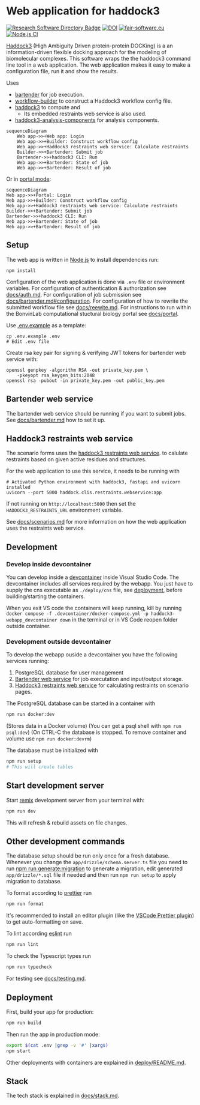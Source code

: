 # Web application for haddock3

[![Research Software Directory Badge](https://img.shields.io/badge/rsd-bartended_haddock3-00a3e3.svg)](https://research-software-directory.org/software/haddock3-webapp)
[![DOI](https://zenodo.org/badge/DOI/10.5281/zenodo.7990850.svg)](https://doi.org/10.5281/zenodo.7990850)
[![fair-software.eu](https://img.shields.io/badge/fair--software.eu-%E2%97%8F%20%20%E2%97%8F%20%20%E2%97%8F%20%20%E2%97%8F%20%20%E2%97%8B-yellow)](https://fair-software.eu)
[![Node.js CI](https://github.com/i-VRESSE/haddock3-webapp/actions/workflows/ci.yml/badge.svg)](https://github.com/i-VRESSE/haddock3-webapp/actions/workflows/ci.yml)

[Haddock3](https://github.com/haddocking/haddock3) (High Ambiguity Driven protein-protein DOCKing) is a an information-driven flexible docking approach for the modeling of biomolecular complexes. This software wraps the the haddock3 command line tool in a web application. The web application makes it easy to make a configuration file, run it and show the results.

Uses

- [bartender](https://github.com/i-VRESSE/bartender) for job execution.
- [workflow-builder](https://github.com/i-VRESSE/workflow-builder) to construct a Haddock3 workflow config file.
- [haddock3](https://github.com/haddocking/haddock3) to compute and
  - Its embedded restraints web service is also used.
- [haddock3-analysis-components](https://github.com/i-VRESSE/haddock3-analysis-components) for analysis components.

```mermaid
sequenceDiagram
    Web app->>+Web app: Login
    Web app->>+Builder: Construct workflow config
    Web app->>+Haddock3 restraints web service: Calculate restraints
    Builder->>+Bartender: Submit job
    Bartender->>+haddock3 CLI: Run
    Web app->>+Bartender: State of job
    Web app->>+Bartender: Result of job
```

Or in [portal mode](docs/portal.md):

```mermaid
sequenceDiagram
Web app->>+Portal: Login
Web app->>+Builder: Construct workflow config
Web app->>+Haddock3 restraints web service: Calculate restraints
Builder->>+Bartender: Submit job
Bartender->>+haddock3 CLI: Run
Web app->>+Bartender: State of job
Web app->>+Bartender: Result of job
```

## Setup

The web app is written in [Node.js](https://nodejs.org/) to install dependencies run:

```shell
npm install
```

Configuration of the web application is done via `.env` file or environment variables.
For configuration of authentication & authorization see [docs/auth.md](docs/auth.md).
For configuration of job submission see [docs/bartender.md#configuration](docs/bartender.md#configuration).
For configuration of how to rewrite the submitted workflow file see [docs/reewite.md](docs/reewite.md).
For instructions to run within the BonvinLab computational stuctural biology portal see [docs/portal](docs/portal.md).

Use [.env.example](./.env.example) as a template:

```shell
cp .env.example .env
# Edit .env file
```

Create rsa key pair for signing & verifying JWT tokens for bartender web service with:

```shell
openssl genpkey -algorithm RSA -out private_key.pem \
    -pkeyopt rsa_keygen_bits:2048
openssl rsa -pubout -in private_key.pem -out public_key.pem
```

## Bartender web service

The bartender web service should be running if you want to submit jobs.
See [docs/bartender.md](docs/bartender.md) how to set it up.

## Haddock3 restraints web service

The scenario forms uses the [haddock3 restraints web service](https://github.com/haddocking/haddock3/blob/main/src/haddock/clis/restraints/webservice.py). to calulate restraints based on given active residues and structures.

For the web application to use this service, it needs to be running with

```shell
# Activated Python environment with haddock3, fastapi and uvicorn installed
uvicorn --port 5000 haddock.clis.restraints.webservice:app
```

If not running on `http://localhost:5000` then set the `HADDOCK3_RESTRAINTS_URL` environment variable.

See [docs/scenarios.md](docs/scenarios.md) for more information on how the web application uses the restraints web service.

## Development

### Develop inside devcontainer

You can develop inside a [devcontainer](https://containers.dev/) inside Visual Studio Code. The devcontainer includes all services required by the webapp.
You just have to supply the cns executable as `./deploy/cns` file, see [deployment](deploy/README.md), before building/starting the containers.

When you exit VS code the containers will keep running, kill by running `docker compose -f .devcontainer/docker-compose.yml -p haddock3-webapp_devcontainer down` in the terminal or in VS Code reopen folder outside container.

### Development outside devcontainer

To develop the webapp ouside a devcontainer you have the following services running:

1. PostgreSQL database for user management
2. [Bartender web service](https://github.com/i-VRESSE/bartender/) for job executation and input/output storage.
3. [Haddock3 restraints web service]() for calculating restraints on scenario pages.

The PostgreSQL database can be started in a container with

```sh
npm run docker:dev
```

(Stores data in a Docker volume)
(You can get a psql shell with `npm run psql:dev`)
(On CTRL-C the database is stopped. To remove container and volume use `npm run docker:devrm`)

The database must be initialized with

```sh
npm run setup
# This will create tables
```

## Start development server

Start [remix](https://remix.run) development server from your terminal with:

```sh
npm run dev
```

This will refresh & rebuild assets on file changes.

## Other development commands

The database setup should be run only once for a fresh database.
Whenever you change the `app/drizzle/schema.server.ts` file you need to run [npm run generate:migration](https://orm.drizzle.team/kit-docs/commands#generate-migrations) to generate a migration, edit generated `app/drizzle/*.sql` file if needed and then run `npm run setup` to apply migration to database.

To format according to [prettier](https://prettier.io) run

```sh
npm run format
```

It's recommended to install an editor plugin (like the [VSCode Prettier plugin](https://marketplace.visualstudio.com/items?itemName=esbenp.prettier-vscode)) to get auto-formatting on save.

To lint according [eslint](https://eslint.org) run

```sh
npm run lint
```

To check the Typescript types run

```sh
npm run typecheck
```

For testing see [docs/testing.md](docs/testing.md).

## Deployment

First, build your app for production:

```sh
npm run build
```

Then run the app in production mode:

```sh
export $(cat .env |grep -v '#' |xargs)
npm start
```

Other deployments with containers are explained in [deploy/README.md](deploy/README.md).

## Stack

The tech stack is explained in [docs/stack.md](docs/stack.md).

